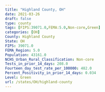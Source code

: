 ```yaml
---
title: "Highland County, OH"
date: 2021-03-26
draft: false
type: county
tags: [FIPS:39071.0,FEMA:5.0,Non-core,Green]
categories: [OH]
County: Highland County
State: OH
FIPS: 39071.0
FEMA_Region: 5.0
Population: 43161.0
NCHS_Urban_Rural_Classification: Non-core
Tests_in_prior_14_days: 208.0
Fourteen_day_test_rate_per_100000: 482.0
Percent_Positivity_in_prior_14_days: 0.034
Level: Green
url: /states/OH/highland-county
---
```



